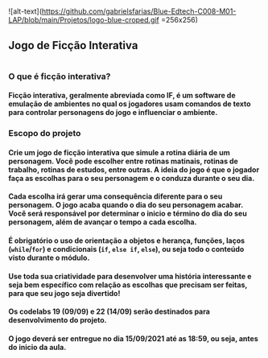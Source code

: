 #

![alt-text](https://github.com/gabrielsfarias/Blue-Edtech-C008-M01-LAP/blob/main/Projetos/logo-blue-croped.gif =256x256)

## **Jogo de Ficção Interativa**

#

### **O que é ficção interativa?**

#### Ficção interativa, geralmente abreviada como IF, é um software de emulação de ambientes no qual os jogadores usam comandos de texto para controlar personagens do jogo e influenciar o ambiente.

### **Escopo do projeto**

#### Crie um jogo de ficção interativa que simule a rotina diária de um personagem. Você pode escolher entre rotinas matinais, rotinas de trabalho, rotinas de estudos, entre outras. A ideia do jogo é que o jogador faça as escolhas para o seu personagem e o conduza durante o seu dia.

#### Cada escolha irá gerar uma consequência diferente para o seu personagem. O jogo acaba quando o dia do seu personagem acabar. Você será responsável por determinar o inicio e término do dia do seu personagem, além de avançar o tempo a cada escolha.

#### É obrigatório o uso de orientação a objetos e herança, funções, laços (`while`/`for`) e condicionais (`if`, `else if`, `else`), ou seja todo o conteúdo visto durante o módulo.

#### Use toda sua criatividade para desenvolver uma história interessante e seja bem específico com relação as escolhas que precisam ser feitas, para que seu jogo seja divertido!

#### Os codelabs 19 (09/09) e 22 (14/09) serão destinados para desenvolvimento do projeto.

#### O jogo deverá ser entregue no dia 15/09/2021 até as 18:59, ou seja, antes do inicio da aula.
